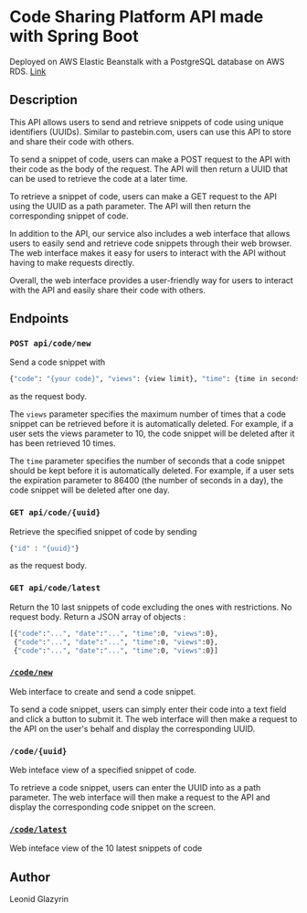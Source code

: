 # Code Sharing Platform API made with Spring Boot

Deployed on AWS Elastic Beanstalk with a PostgreSQL database on AWS RDS. [Link](https://codesharingplatform.com/)

## Description

This API allows users to send and retrieve snippets of code using unique identifiers (UUIDs). Similar to pastebin.com, users can use this API to store and share their code with others.

To send a snippet of code, users can make a POST request to the API with their code as the body of the request. The API will then return a UUID that can be used to retrieve the code at a later time.

To retrieve a snippet of code, users can make a GET request to the API using the UUID as a path parameter. The API will then return the corresponding snippet of code.

In addition to the API, our service also includes a web interface that allows users to easily send and retrieve code snippets through their web browser. The web interface makes it easy for users to interact with the API without having to make requests directly.

Overall, the web interface provides a user-friendly way for users to interact with the API and easily share their code with others.

<!-- Users can also delete code snippets by making a DELETE request to the API using the UUID as a path parameter. -->

## Endpoints

### `POST api/code/new`

Send a code snippet with

```sh
{"code": "{your code}", "views": {view limit}, "time": {time in seconds limit}}
```

as the request body.

The `views` parameter specifies the maximum number of times that a code snippet can be retrieved before it is automatically deleted. For example, if a user sets the views parameter to 10, the code snippet will be deleted after it has been retrieved 10 times.

The `time` parameter specifies the number of seconds that a code snippet should be kept before it is automatically deleted. For example, if a user sets the expiration parameter to 86400 (the number of seconds in a day), the code snippet will be deleted after one day.

### `GET api/code/{uuid}`

Retrieve the specified snippet of code by sending

```sh
{"id" : "{uuid}"}
```

as the request body.

### `GET api/code/latest`

Return the 10 last snippets of code excluding the ones with restrictions. No request body. Return a JSON array of objects :

```sh
[{"code":"...", "date":"...", "time":0, "views":0},
 {"code":"...", "date":"...", "time":0, "views":0},
 {"code":"...", "date":"...", "time":0, "views":0}]
```

### [`/code/new`](http://codesharingplatformwithspringboot-env.eba-kym3bz5b.us-east-1.elasticbeanstalk.com/code/new)

Web interface to create and send a code snippet.

To send a code snippet, users can simply enter their code into a text field and click a button to submit it. The web interface will then make a request to the API on the user's behalf and display the corresponding UUID.

### `/code/{uuid}`

Web inteface view of a specified snippet of code.

To retrieve a code snippet, users can enter the UUID into as a path parameter. The web interface will then make a request to the API and display the corresponding code snippet on the screen.

### [`/code/latest`](http://codesharingplatformwithspringboot-env.eba-kym3bz5b.us-east-1.elasticbeanstalk.com/code/latest)

Web inteface view of the 10 latest snippets of code

## Author

Leonid Glazyrin
